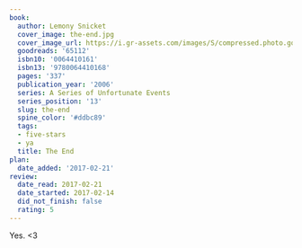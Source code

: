 ```yaml
---
book:
  author: Lemony Snicket
  cover_image: the-end.jpg
  cover_image_url: https://i.gr-assets.com/images/S/compressed.photo.goodreads.com/books/1524761836l/65112._SX98_.jpg
  goodreads: '65112'
  isbn10: '0064410161'
  isbn13: '9780064410168'
  pages: '337'
  publication_year: '2006'
  series: A Series of Unfortunate Events
  series_position: '13'
  slug: the-end
  spine_color: '#ddbc89'
  tags:
  - five-stars
  - ya
  title: The End
plan:
  date_added: '2017-02-21'
review:
  date_read: 2017-02-21
  date_started: 2017-02-14
  did_not_finish: false
  rating: 5
---
```


Yes. &lt;3
